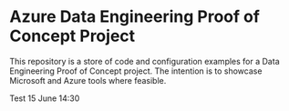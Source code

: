 # Azure Data Engineering Proof of Concept Project

This repository is a store of code and configuration examples for a Data Engineering Proof of Concept project. The intention is to showcase Microsoft and Azure tools where feasible.

Test 15 June 14:30

